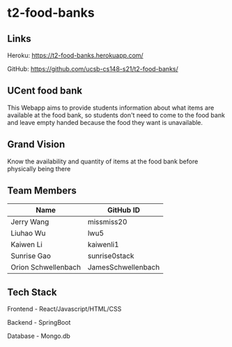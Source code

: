 # t2-food-banks

## Links
Heroku: https://t2-food-banks.herokuapp.com/

GitHub: https://github.com/ucsb-cs148-s21/t2-food-banks/

## UCent food bank
This Webapp aims to provide students information about what items are available at the food bank, so students don't need to come to the food bank and leave empty handed because the food they want is unavailable.

## Grand Vision
Know the availability and quantity of items at the food bank before physically being there

## Team Members
| Name              | GitHub ID   |
|-------------------|-------------|
| Jerry Wang      | missmiss20    | 
| Liuhao Wu  | lwu5        | 
| Kaiwen Li | kaiwenli1   | 
| Sunrise Gao | sunrise0stack    | 
| Orion Schwellenbach | JamesSchwellenbach   |

## Tech Stack

Frontend - React/Javascript/HTML/CSS

Backend - SpringBoot

Database - Mongo.db
